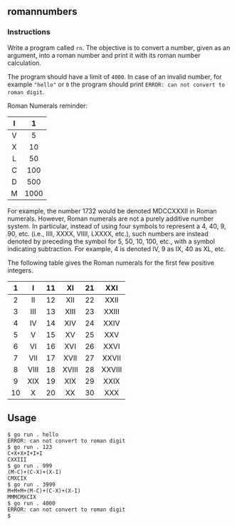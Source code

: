## romannumbers

### Instructions

Write a program called `rn`. The objective is to convert a number, given as an argument, into a roman number and print it with its roman number calculation.

The program should have a limit of `4000`. In case of an invalid number, for example `"hello"` or `0` the program should print `ERROR: can not convert to roman digit`.

Roman Numerals reminder:

|  I  |  1   |
| :-: | :--: |
|  V  |  5   |
|  X  |  10  |
|  L  |  50  |
|  C  | 100  |
|  D  | 500  |
|  M  | 1000 |

For example, the number 1732 would be denoted MDCCXXXII in Roman numerals. However, Roman numerals are not a purely additive number system. In particular, instead of using four symbols to represent a 4, 40, 9, 90, etc. (i.e., IIII, XXXX, VIIII, LXXXX, etc.), such numbers are instead denoted by preceding the symbol for 5, 50, 10, 100, etc., with a symbol indicating subtraction. For example, 4 is denoted IV, 9 as IX, 40 as XL, etc.

The following table gives the Roman numerals for the first few positive integers.

|  1  |  I   | 11  |  XI   | 21  |  XXI   |
| :-: | :--: | :-: | :---: | :-: | :----: |
|  2  |  II  | 12  |  XII  | 22  |  XXII  |
|  3  | III  | 13  | XIII  | 23  | XXIII  |
|  4  |  IV  | 14  |  XIV  | 24  |  XXIV  |
|  5  |  V   | 15  |  XV   | 25  |  XXV   |
|  6  |  VI  | 16  |  XVI  | 26  |  XXVI  |
|  7  | VII  | 17  | XVII  | 27  | XXVII  |
|  8  | VIII | 18  | XVIII | 28  | XXVIII |
|  9  | XIX  | 19  |  XIX  | 29  |  XXIX  |
| 10  |  X   | 20  |  XX   | 30  |  XXX   |

## Usage

```console
$ go run . hello
ERROR: can not convert to roman digit
$ go run . 123
C+X+X+I+I+I
CXXIII
$ go run . 999
(M-C)+(C-X)+(X-I)
CMXCIX
$ go run . 3999
M+M+M+(M-C)+(C-X)+(X-I)
MMMCMXCIX
$ go run . 4000
ERROR: can not convert to roman digit
$
```
